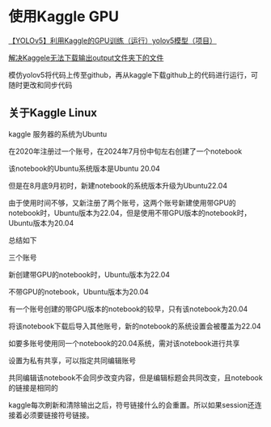 # 使用Kaggle GPU

[【YOLOv5】利用Kaggle的GPU训练（运行）yolov5模型（项目）](https://blog.csdn.net/qq_62573714/article/details/137927584)

[解决Kaggele无法下载输出output文件夹下的文件](https://blog.csdn.net/Yslin_/article/details/122353340)

模仿yolov5将代码上传至github，再从kaggle下载github上的代码进行运行，可随时更改和同步代码

## 关于Kaggle Linux

kaggle 服务器的系统为Ubuntu

在2020年注册过一个账号，在2024年7月份中旬左右创建了一个notebook

该notebook的Ubuntu系统版本是Ubuntu 20.04

但是在8月底9月初时，新建notebook的系统版本升级为Ubuntu22.04

由于使用时间不够，又新注册了两个账号，这两个账号新建使用带GPU的notebook时，Ubuntu版本为22.04，但是使用不带GPU版本的notebook时，Ubuntu版本为20.04

总结如下

三个账号

新创建带GPU的notebook时，Ubuntu版本为22.04

不带GPU的notebook，Ubuntu版本为20.04

有一个账号创建的带GPU版本的notebook的较早，只有该notebook为20.04

将该notebook下载后导入其他账号，新的notebook的系统设置会被覆盖为22.04

如要多账号使用同一个notebook的20.04系统，需对该notebook进行共享

设置为私有共享，可以指定共同编辑账号

共同编辑该notebook不会同步改变内容，但是编辑标题会共同改变，且notebook的链接是相同的





kaggle每次刷新和清除输出之后，符号链接什么的会重置。所以如果session还连接着必须要链接符号链接。
